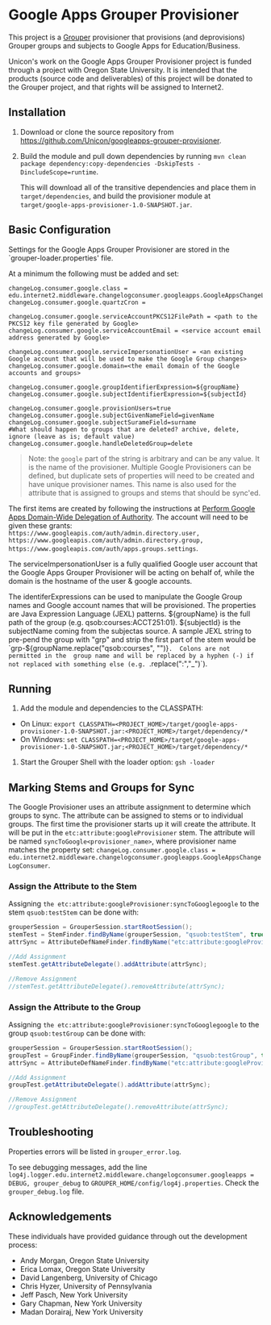 Google Apps Grouper Provisioner
==============================

This project is a [Grouper](http://grouper.internet2.edu/) provisioner that provisions (and deprovisions) Grouper groups and subjects to Google Apps for Education/Business. 

Unicon's work on the Google Apps Grouper Provisioner project is funded through a project with Oregon State University. It is intended that the products (source code and deliverables) of this project will be donated to the Grouper project, and that rights will be assigned to Internet2.

## Installation
1. Download or clone the source repository from https://github.com/Unicon/googleapps-grouper-provisioner.

1. Build the module and pull down dependencies by running `mvn clean package dependency:copy-dependencies -DskipTests -DincludeScope=runtime`.

   This will download all of the transitive dependencies and place them in `target/dependencies`, and build the provisioner module at `target/google-apps-provisioner-1.0-SNAPSHOT.jar`. 

## Basic Configuration
Settings for the Google Apps Grouper Provisioner are stored in the `grouper-loader.properties' file.

At a minimum the following must be added and set:

```
changeLog.consumer.google.class = edu.internet2.middleware.changelogconsumer.googleapps.GoogleAppsChangeLogConsumer
changeLog.consumer.google.quartzCron =

changeLog.consumer.google.serviceAccountPKCS12FilePath = <path to the PKCS12 key file generated by Google>
changeLog.consumer.google.serviceAccountEmail = <service account email address generated by Google>

changeLog.consumer.google.serviceImpersonationUser = <an existing Google account that will be used to make the Google Group changes>
changeLog.consumer.google.domain=<the email domain of the Google accounts and groups>

changeLog.consumer.google.groupIdentifierExpression=${groupName}
changeLog.consumer.google.subjectIdentifierExpression=${subjectId}

changeLog.consumer.google.provisionUsers=true
changeLog.consumer.google.subjectGivenNameField=givenName
changeLog.consumer.google.subjectSurameField=surname
#What should happen to groups that are deleted? archive, delete, ignore (leave as is; default value)
changeLog.consumer.google.handleDeletedGroup=delete
```
>Note: the `google` part of the string is arbitrary and can be any value. It is the name of the provisioner. Multiple Google Provisioners can be defined, but duplicate sets of properties will need to be created and have unique provisioner names. This name is also used for the attribute that is assigned to groups and stems that should be sync'ed.

The first items are created by following the instructions at [Perform Google Apps Domain-Wide Delegation of Authority](https://developers.google.com/admin-sdk/directory/v1/guides/delegation).
The account will need to be given these grants: `https://www.googleapis.com/auth/admin.directory.user, https://www.googleapis.com/auth/admin.directory.group, https://www.googleapis.com/auth/apps.groups.settings`.

The serviceImpersonationUser is a fully qualified Google user account that the Google Apps Grouper Provisioner will be 
acting on behalf of, while the domain is the hostname of the user & google accounts.
 
The identiferExpressions can be used to manipulate the Google Group names and Google account names that will be provisioned. The 
properties are Java Expression Language (JEXL) patterns. ${groupName} is the full path of the group (e.g. qsob:courses:ACCT251:01).
${subjectId} is the subjectName coming from the subjectas source. A sample JEXL string to pre-pend the group with "grp" and 
strip the first part of the stem would be `grp-${groupName.replace("qsob:courses", "")}`.  Colons are not permitted in the 
group name and will be replaced by a hyphen (-) if not replaced with something else (e.g. `.replace(":","_")`).

## Running
1. Add the module and dependencies to the CLASSPATH:
  * On Linux: `export CLASSPATH=<PROJECT_HOME>/target/google-apps-provisioner-1.0-SNAPSHOT.jar:<PROJECT_HOME>/target/dependency/*`
  * On Windows: `set CLASSPATH=<PROJECT_HOME>/target/google-apps-provisioner-1.0-SNAPSHOT.jar;<PROJECT_HOME>/target/dependency/*`
1. Start the Grouper Shell with the loader option: `gsh -loader`

## Marking Stems and Groups for Sync

The Google Provisioner uses an attribute assignment to determine which groups to sync. The attribute can be assigned to stems or to individual groups. The first time the provisioner starts up it will create the attribute. It will be put in the `etc:attribute:googleProvisioner` stem. The attribute will be named `syncToGoogle<provisioner_name>`, where provisioner name matches the property set: `changeLog.consumer.google.class = edu.internet2.middleware.changelogconsumer.googleapps.GoogleAppsChangeLogConsumer`.

### Assign the Attribute to the Stem
Assigning `the etc:attribute:googleProvisioner:syncToGooglegoogle` to the stem `qsuob:testStem` can be done with:

```java
grouperSession = GrouperSession.startRootSession();
stemTest = StemFinder.findByName(grouperSession, "qsuob:testStem", true);
attrSync = AttributeDefNameFinder.findByName("etc:attribute:googleProvisioner:syncToGooglegoogle",true);

//Add Assignment
stemTest.getAttributeDelegate().addAttribute(attrSync);

//Remove Assignment
//stemTest.getAttributeDelegate().removeAttribute(attrSync);
```

### Assign the Attribute to the Group
Assigning `the etc:attribute:googleProvisioner:syncToGooglegoogle` to the group `qsuob:testGroup` can be done with:

```java
grouperSession = GrouperSession.startRootSession();
groupTest = GroupFinder.findByName(grouperSession, "qsuob:testGroup", true);
attrSync = AttributeDefNameFinder.findByName("etc:attribute:googleProvisioner:syncToGooglegoogle", true);

//Add Assignment
groupTest.getAttributeDelegate().addAttribute(attrSync);

//Remove Assignment
//groupTest.getAttributeDelegate().removeAttribute(attrSync);
```

## Troubleshooting
Properties errors will be listed in `grouper_error.log`. 

To see debugging messages, add the line `log4j.logger.edu.internet2.middleware.changelogconsumer.googleapps = DEBUG, grouper_debug` to `GROUPER_HOME/config/log4j.properties`. Check the `grouper_debug.log` file.

## Acknowledgements
These individuals have provided guidance through out the development process:

* Andy Morgan, Oregon State University 
* Erica Lomax, Oregon State University
* David Langenberg, University of Chicago
* Chris Hyzer, University of Pennsylvania
* Jeff Pasch, New York University
* Gary Chapman, New York University
* Madan Dorairaj, New York University


